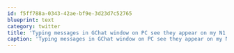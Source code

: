 ```yaml
---
id: f5ff788a-0343-42ae-bf9e-3d23d7c52765
blueprint: text
category: twitter
title: 'Typing messages in GChat window on PC see they appear on my N1 beside me.  #AmITooConnected?'
caption: 'Typing messages in GChat window on PC see they appear on my N1 beside me.  <span class="hashtag hashtag_local">#<a href="http://tweettemp.darylchymko.ca/?tag=amitooconnected">AmITooConnected</a>?'
---
```

